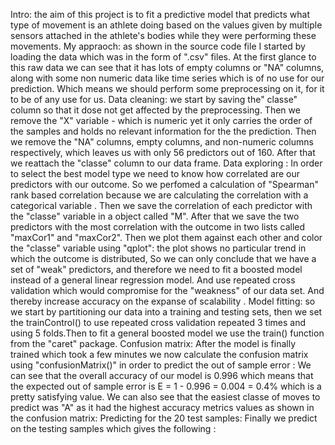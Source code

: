 Intro:
the aim of this project is to fit a predictive model that predicts what type of movement is an athlete doing based on the values given by multiple sensors attached in the athlete's bodies while they were performing these movements.
My appraoch:
as shown in the source code file I started by loading the data which was in the form of ".csv" files. At the first glance to this raw data we can see that it has lots of empty columns or "NA" columns, along with some non numeric data like time series which is of no use for our prediction. Which means we should perform some preprocessing on it, for it to be of any use for us.
Data cleaning:
we start by saving the" classe" column so that it dose not get affected by the preprocessing. Then we remove the "X" variable - which is numeric yet it only carries the order of the samples and holds no relevant information for the the prediction. Then we remove the "NA" columns, empty columns, and non-numeric columns respectively, which leaves us with only 56 predictors out of 160. After that we reattach the "classe" column to our data frame.
Data exploring :
In order to select the best model type we need to know how correlated are our predictors with our outcome. So we perfomed a calculation of "Spearman" rank based correlation because we are calculating the correlation with a categorical variable . Then we save the correlation of each predictor with the "classe" variable in a object called "M".
After that we save the two predictors with the most correlation with the outcome in two lists called "maxCor1" and "maxCor2". Then we plot them against each other and color the "classe" variable using "qplot":
the plot shows no particular trend in which the outcome is distributed, So we can only conclude that we have a set of "weak" predictors, and therefore we need to fit a boosted model instead of a general linear regression model. And use repeated cross validation which would compromise for the "weakness" of our data set. And thereby increase accuracy on the expanse of scalability .
Model fitting:
so we start by partitioning our data into a training and testing sets, then we set the trainControl() to use repeated cross validation repeated 3 times and using 5 folds.Then to fit a general boosted model we use the train() function from the "caret" package.
Confusion matrix:
After the model is finally trained which took a few minutes we now calculate the confusion matrix using "confusionMatrix()" in order to predict the out of sample error :
We can see that the overall accuracy of our model is 0.996 which means that the expected out of sample error is
E = 1 - 0.996 = 0.004 = 0.4% which is a pretty satisfying value.
We can also see that the easiest classe of moves to predict was "A" as it had the highest accuracy metrics values as shown in the confusion matrix:
Predicting for the 20 test samples:
Finally we predict on the testing samples which gives the following :
